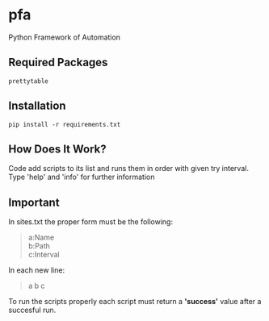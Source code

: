 # pfa
Python Framework of Automation

## Required Packages
    prettytable
## Installation
    pip install -r requirements.txt
## How Does It Work?
Code add scripts to its list and runs them in order with given try interval.
Type 'help' and 'info' for further information

## Important
In sites.txt the proper form must be the following:  
>a:Name  
>b:Path  
>c:Interval  

In each new line:  
>a  b  c  

To run the scripts properly
each script must return a **'success'** value
after a succesful run.
